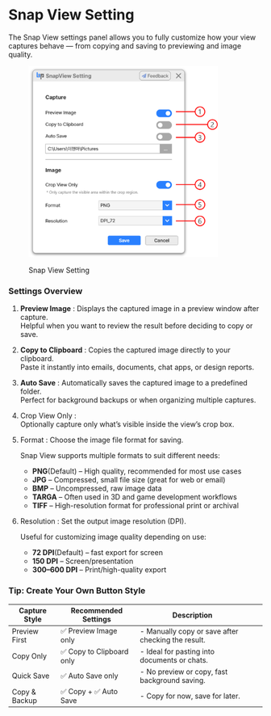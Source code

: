 # Snap View Setting

The Snap View settings panel allows you to fully customize how your view captures behave — from copying and saving to previewing and image quality.

<figure><img src="../../.gitbook/assets/SnapView Setting.png" alt="" width="375"><figcaption><p>Snap View Setting</p></figcaption></figure>

### Settings Overview&#x20;

1. **Preview Image** : Displays the captured image in a preview window after capture.\
   Helpful when you want to review the result before deciding to copy or save.
2. **Copy to Clipboard** : Copies the captured image directly to your clipboard.\
   &#x20;Paste it instantly into emails, documents, chat apps, or design reports.
3. **Auto Save** : Automatically saves the captured image to a predefined folder.\
   Perfect for background backups or when organizing multiple captures.
4. Crop View Only : \
   Optionally capture only what’s visible inside the view’s crop box.
5.  Format : Choose the image file format for saving.

    Snap View supports multiple formats to suit different needs:

    * **PNG**(Default) – High quality, recommended for most use cases
    * **JPG** – Compressed, small file size (great for web or email)
    * **BMP** – Uncompressed, raw image data
    * **TARGA** – Often used in 3D and game development workflows
    * **TIFF** – High-resolution format for professional print or archival
6.  Resolution : Set the output image resolution (DPI).

    Useful for customizing image quality depending on use:

    * **72 DPI**(Default) – fast export for screen
    * **150 DPI** – Screen/presentation
    * **300–600 DPI** – Print/high-quality export

### Tip: Create Your Own Button Style

<table><thead><tr><th width="136.48480224609375">Capture Style</th><th width="224.24249267578125">Recommended Settings</th><th width="463.1513671875">Description</th><th></th><th></th></tr></thead><tbody><tr><td>Preview First</td><td>✅ Preview Image only </td><td>- Manually copy or save after checking the result.</td><td></td><td></td></tr><tr><td>Copy Only</td><td>✅ Copy to Clipboard only</td><td>- Ideal for pasting into documents or chats.</td><td></td><td></td></tr><tr><td>Quick Save</td><td>✅ Auto Save only </td><td>- No preview or copy, fast background saving.</td><td></td><td></td></tr><tr><td>Copy &#x26; Backup</td><td>✅ Copy + ✅ Auto Save</td><td>- Copy for now, save for later.</td><td></td><td></td></tr></tbody></table>

